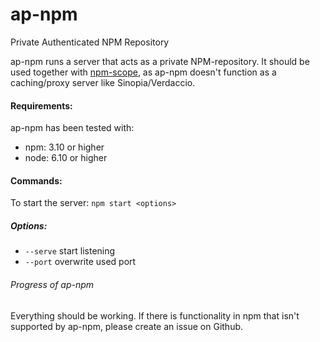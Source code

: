 # ap-npm
Private Authenticated NPM Repository

ap-npm runs a server that acts as a private NPM-repository. It should be used together with [npm-scope](https://docs.npmjs.com/misc/scope), as ap-npm doesn't function as a caching/proxy server like Sinopia/Verdaccio. 

#### Requirements:
ap-npm has been tested with:
- npm: 3.10 or higher
- node: 6.10 or higher

#### Commands:
To start the server: `npm start <options>`

##### Options:

- `--serve` start listening
- `--port` overwrite used port

###### Progress of ap-npm
Everything should be working. If there is functionality in npm that isn't supported by ap-npm, please create an issue on Github.
